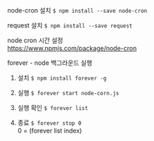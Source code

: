 
node-cron 설치
`$ npm install --save node-cron`

request 설치
`$ npm install --save request`

node cron 시간 설정<br>
https://www.npmjs.com/package/node-cron

forever - node 백그라운드 실행<br>

1. 설치
`$ npm install forever -g`

2. 실행
`$ forever start node-corn.js`

4. 실행 확인
`$ forever list`

5. 종료
`$ forever stop 0`<br>
0 = (forever list index)

